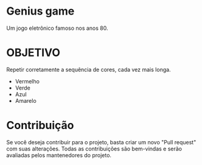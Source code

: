 # Genius game

Um jogo eletrônico famoso nos anos 80.

# OBJETIVO

Repetir corretamente a sequência de cores, cada vez mais longa.

- Vermelho
- Verde
- Azul
- Amarelo


# Contribuição

Se você deseja contribuir para o projeto, basta criar um novo "Pull request" com suas alterações. Todas as contribuições são bem-vindas e serão avaliadas pelos mantenedores do projeto.